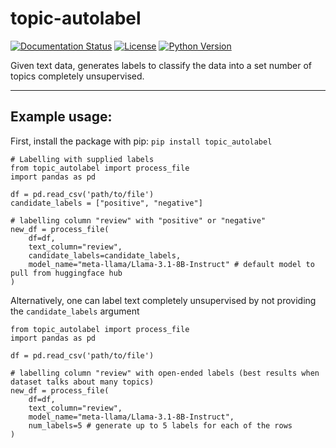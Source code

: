 # topic-autolabel

[![Documentation Status](https://readthedocs.org/projects/llama-cpp-python/badge/?version=latest)](https://llama-cpp-python.readthedocs.io/en/latest/?badge=latest)
[![License](https://img.shields.io/badge/License-Apache-green.svg)](LICENSE)
[![Python Version](https://img.shields.io/badge/python-3.10%20|%203.11%20|%203.12-blue.svg)](https://www.python.org)

Given text data, generates labels to classify the data into a set number of topics completely unsupervised.

---
## Example usage:

First, install the package with pip: ```pip install topic_autolabel```

```
# Labelling with supplied labels
from topic_autolabel import process_file
import pandas as pd

df = pd.read_csv('path/to/file')
candidate_labels = ["positive", "negative"]

# labelling column "review" with "positive" or "negative"
new_df = process_file(
    df=df,
    text_column="review",
    candidate_labels=candidate_labels,
    model_name="meta-llama/Llama-3.1-8B-Instruct" # default model to pull from huggingface hub
)
```

Alternatively, one can label text completely unsupervised by not providing the ```candidate_labels``` argument

```
from topic_autolabel import process_file
import pandas as pd

df = pd.read_csv('path/to/file')

# labelling column "review" with open-ended labels (best results when dataset talks about many topics)
new_df = process_file(
    df=df,
    text_column="review",
    model_name="meta-llama/Llama-3.1-8B-Instruct",
    num_labels=5 # generate up to 5 labels for each of the rows
)
```

